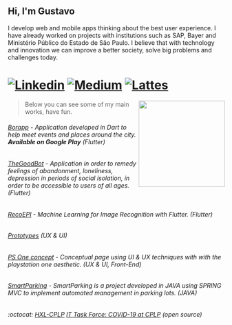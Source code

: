## Hi, I'm Gustavo
I develop web and mobile apps thinking about the best user experience. I have already worked on projects with institutions such as SAP, Bayer and Ministério Público do Estado de São Paulo. I believe that with technology and innovation we can improve a better society, solve big problems and challenges today.

# [![Linkedin](https://img.shields.io/badge/-LinkedIn-242A2D?style=flat-square&logo=Linkedin&logoColor=white&link=https://www.linkedin.com/in/gustavoduregger/)](https://www.linkedin.com/in/gustavoduregger/) [![Medium](https://img.shields.io/badge/-Medium-242A2D?style=flat-square&logo=medium&logoColor=white&link=https://medium.com/@gustavo.duregger)](https://medium.com/@gustavo.duregger) [![Lattes](https://img.shields.io/badge/-CNPqLattes-242A2D?style=flat-square&link=http://lattes.cnpq.br/7411070819178956)](http://lattes.cnpq.br/7411070819178956) 
<img align="right" height="200" src="https://cdn.lowgif.com/full/8e335ae5baaf8147-animated-gif-about-aesthetic-in-by-on-we-heart-it.gif">

> Below you can see some of my main works, have fun.

###### [Borapp](https://play.google.com/store/apps/details?id=com.gduregger.borapp) - Application developed in Dart to help meet events and places around the city. **Available on Google Play** (Flutter)

###### [TheGoodBot](https://github.com/GustavoDuregger/the_good_bot_public) - Application in order to remedy feelings of abandonment, loneliness, depression in periods of social isolation, in order to be accessible to users of all ages. (Flutter)

###### [RecoEPI](https://github.com/GustavoDuregger/recoepi) - Machine Learning for Image Recognition with Flutter. (Flutter)

###### [Prototypes](https://gist.github.com/GustavoDuregger/12f46da46badcab1fee358437d7e0bc4) (UX & UI)

###### [PS One concept](https://github.com/GustavoDuregger/psone) - Conceptual page using UI & UX techniques with with the playstation one aesthetic. (UX & UI, Front-End)

###### [SmartParking](https://github.com/GustavoDuregger/SmartPark) - SmartParking is a project developed in JAVA using SPRING MVC to implement automated management in parking lots. (JAVA)

###### :octocat: [HXL-CPLP](https://github.com/HXL-CPLP) [IT Task Force: COVID-19 at CPLP](https://github.com/covid-taskforce-cplp) (open source)


